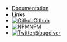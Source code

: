 - [Documentation](/)
- **Links**
- [![Github](https://icongram.jgog.in/simple/github.svg?color=808080&size=16)Github](https://github.com/tkitsunai/gauge-typescript)
- [![NPM](https://icongram.jgog.in/simple/npm.svg?colored&size=16)NPM](https://www.npmjs.com/package/gauge-typescript)
- [![Twitter](https://icongram.jgog.in/simple/twitter.svg?colored&size=16)@bugdiver](http://twitter.com/tkitsunai)